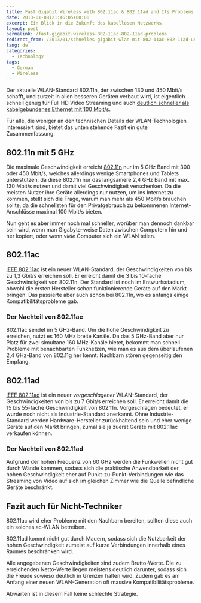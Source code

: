 ```yaml
---
title: Fast Gigabit Wireless with 802.11ac & 802.11ad and Its Problems
date: 2013-01-08T21:46:05+00:00
excerpt: Ein Blick in die Zukunft des kabellosen Netzwerks.
layout: post
permalink: /fast-gigabit-wireless-802-11ac-802-11ad-problems
redirect_from: /2013/01/schnelles-gigabit-wlan-mit-802-11ac-802-11ad-und-deren-probleme/
lang: de
categories:
  - Technology
tags:
  - German
  - Wireless
---
```

Der aktuelle WLAN-Standard 802.11n, der zwischen 130 und 450 Mbit/s schafft, und zurzeit in allen besseren Geräten verbaut wird, ist eigentlich schnell genug für Full HD Video Streaming und auch [deutlich schneller als kabelgebundenes Ethernet mit 100 Mbit/s](/speed-macbook-air-usb-ethernet-adapter).

Für alle, die weniger an den technischen Details der WLAN-Technologien interessiert sind, bietet das unten stehende Fazit ein gute Zusammenfassung.

## 802.11n mit 5 GHz

Die maximale Geschwindigkeit erreicht [802.11n](https://en.wikipedia.org/wiki/IEEE_802.11n) nur im 5 GHz Band mit 300 oder 450 Mbit/s, welches allerdings wenige Smartphones und Tablets unterstützen, da diese 802.11n nur das langsamere 2,4 GHz Band mit max. 130 Mbit/s nutzen und damit viel Geschwindigkeit verschenken. Da die meisten Nutzer ihre Geräte allerdings nur nutzen, um ins Internet zu kommen, stellt sich die Frage, warum man mehr als 450 Mbit/s brauchen sollte, da die schnellsten für den Privatgebrauch zu bekommenen Internet-Anschlüsse maximal 100 Mbit/s bieten.

Nun geht es aber immer noch mal schneller, worüber man dennoch dankbar sein wird, wenn man Gigabyte-weise Daten zwischen Computern hin und her kopiert, oder wenn _viele_ Computer sich ein WLAN teilen.

## 802.11ac

[IEEE 802.11ac](https://en.wikipedia.org/wiki/IEEE_802.11ac) ist ein neuer WLAN-Standard, der Geschwindigkeiten von bis zu 1,3 Gbit/s erreichen soll. Er erreicht damit die 3 bis 10-fache Geschwindigkeit von 802.11n. Der Standard ist noch im Entwurfsstadium, obwohl die ersten Hersteller schon funktionierende Geräte auf den Markt bringen. Das passierte aber auch schon bei 802.11n, wo es anfangs einige Kompatibilitätsprobleme gab.

### Der Nachteil von 802.11ac

802.11ac sendet im 5 GHz-Band. Um die hohe Geschwindigkeit zu erreichen, nutzt es 160 MHz breite Kanäle. Da das 5 GHz-Band aber nur Platz für zwei simultane 160 MHz-Kanäle bietet, bekommt man schnell Probleme mit benachbarten Funknetzen, wie man es aus dem überlaufenen 2,4 GHz-Band von 802.11g her kennt: Nachbarn stören gegenseitig den Empfang.

## 802.11ad

[IEEE 802.11ad](https://en.wikipedia.org/wiki/IEEE_802.11ad) ist ein neuer _vorgeschlagener_ WLAN-Standard, der Geschwindigkeiten von bis zu 7 Gbit/s erreichen soll. Er erreicht damit die 15 bis 55-fache Geschwindigkeit von 802.11n. Vorgeschlagen bedeutet, er wurde noch nicht als Industrie-Standard anerkannt. Ohne Industrie-Standard werden Hardware-Hersteller zurückhaltend sein und eher wenige Geräte auf den Markt bringen, zumal sie ja zuerst Geräte mit 802.11ac verkaufen können.

### Der Nachteil von 802.11ad

Aufgrund der hohen Frequenz von 60 GHz werden die Funkwellen nicht gut durch Wände kommen, sodass sich die praktische Anwendbarkeit der hohen Geschwindigkeit eher auf Punkt-zu-Punkt-Verbindungen wie das Streaming von Video auf sich im gleichen Zimmer wie die Quelle befindliche Geräte beschränkt.

## Fazit auch für Nicht-Techniker

802.11ac wird eher Probleme mit den Nachbarn bereiten, sollten diese auch ein solches ac-WLAN betreiben.

802.11ad kommt nicht gut durch Mauern, sodass sich die Nutzbarkeit der hohen Geschwindigkeit zumeist auf kurze Verbindungen innerhalb eines Raumes beschränken wird.

Alle angegebenen Geschwindigkeiten sind zudem Brutto-Werte. Die zu erreichenden Netto-Werte liegen meistens deutlich darunter, sodass sich die Freude sowieso deutlich in Grenzen halten wird. Zudem gab es am Anfang einer neuen WLAN-Generation oft massive Kompatibilitätsprobleme.

Abwarten ist in diesem Fall keine schlechte Strategie.